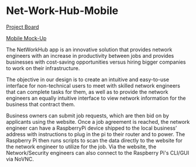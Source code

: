 # Net-Work-Hub-Mobile

[Project Board](https://github.com/users/isa4ac/projects/4)

[Mobile Mock-Up](https://www.figma.com/file/HOHliVBL5WbkDO6eI1eWdF/Net-Work-Hub?type=design&node-id=302-27513&mode=design&t=jHwKvEz6PtKUaJKr-0)

  The NetWorkHub app is an innovative solution that provides network engineers with an increase in productivity between jobs and provides businesses with cost-saving opportunities versus hiring bigger companies to work on their infrastructure. 

  The objective in our design is to create an intuitive and easy-to-use interface for non-technical users to meet with skilled network engineers that can complete tasks for them, as well as to provide the network engineers an equally intuitive interface to view network information for the business that contract them.  

  Business owners can submit job requests, which are then bid on by applicants using the website. Once a job agreement is reached, the network engineer can have a RaspberryPi device shipped to the local business’ address with instructions to plug in the pi to their router and to power. The Raspberry Pi then runs scripts to scan the data directly to the website for the network engineer to utilize for the job. Via the website, the Network/Security engineers can also connect to the Raspberry Pi's CLI/GUI via NoVNC.
